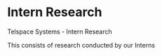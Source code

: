 # Intern Research
Telspace Systems - Intern Research

This consists of research conducted by our Interns
